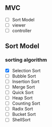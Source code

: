 ## MVC
- [ ] Sort Model
- [ ] viewer
- [ ] controller

## Sort Model
### sorting algorithm
- [x] Selection Sort
- [ ] Bubble Sort
- [ ] Insertion Sort
- [ ] Merge Sort
- [ ] Quick Sort
- [ ] Heap Sort
- [ ] Counting Sort
- [ ] Radix Sort
- [ ] Bucket Sort
- [ ] ShellSort
